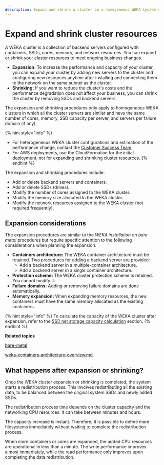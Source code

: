 ```yaml
---
description: Expand and shrink a cluster in a homogeneous WEKA system configuration.
---
```


# Expand and shrink cluster resources

A WEKA cluster is a collection of backend servers configured with containers, SSDs, cores, memory, and network resources. You can expand or shrink your cluster resources to meet ongoing business changes.

* **Expansion:** To increase the performance and capacity of your cluster, you can expand your cluster by adding new servers to the cluster and configuring new resources anytime after installing and connecting them to the network on the same subnet as the cluster.
* **Shrinking:** If you want to reduce the cluster's costs and the performance degradation does not affect your business, you can shrink the cluster by removing SSDs and backend servers.

The expansion and shrinking procedures only apply to homogeneous WEKA clusters in which all the cluster servers are similar and have the same number of cores, memory, SSD capacity per server, and servers per failure domain (if any).

{% hint style="info" %}
* For heterogeneous WEKA cluster configurations and estimation of the performance change, contact the [Customer Success Team](../../support/getting-support-for-your-weka-system.md#contact-customer-success-team).
* For AWS deployments, use the CloudFormation for the initial deployment, not for expanding and shrinking cluster resources.
{% endhint %}

The expansion and shrinking procedures include:

* Add or delete backend servers and containers.
* Add or delete SSDs (drives).
* Modify the number of cores assigned to the WEKA cluster.
* Modify the memory size allocated to the WEKA cluster.
* Modify the network resources assigned to the WEKA cluster (not required frequently).

## Expansion considerations

The expansion procedures are similar to the _WEKA installation on bare metal_ procedures but require specific attention to the following considerations when planning the expansion:

* **Containers architecture:** The WEKA container architecture must be retained. Two procedures for adding a backend server are provided:
  * Add a backend server in a multiple-container architecture.
  * Add a backend server in a single container architecture.
* **Protection scheme:** The WEKA cluster protection scheme is retained. You cannot modify it.
* **Failure domains:** Adding or removing failure domains are done automatically.
* **Memory expansion:** When expanding memory resources, the new containers must have the same memory allocated as the existing containers.

{% hint style="info" %}
To calculate the capacity of the WEKA cluster after expansion, refer to the [SSD net storage capacity calculation](../../overview/ssd-capacity-management.md#ssd-net-storage-capacity-calculation) section.
{% endhint %}

**Related topics**

[bare-metal](../../install/bare-metal/ "mention")

[weka-containers-architecture-overview.md](../../overview/weka-containers-architecture-overview.md "mention")

## What happens after expansion or shrinking?

Once the WEKA cluster expansion or shrinking is completed, the system starts a redistribution process. This involves redistributing all the existing data, to be balanced between the original system SSDs and newly added SSDs.

The redistribution process time depends on the cluster capacity and the networking CPU resources. It can take between minutes and hours.&#x20;

The capacity increase is instant. Therefore, it is possible to define more filesystems immediately without waiting to complete the redistribution process.

When more containers or cores are expanded, the added CPU resources are operational in less than a minute. The write performance improves almost immediately, while the read performance only improves upon completing the data redistribution.

